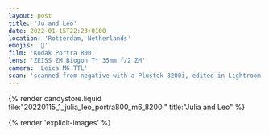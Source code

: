 ```yaml
---
layout: post
title: 'Ju and Leo'
date: 2022-01-15T22:23+0100
location: 'Rotterdam, Netherlands'
emojis: '🔞'
film: 'Kodak Portra 800'
lens: 'ZEISS ZM Biogon T* 35mm f/2 ZM'
camera: 'Leica M6 TTL'
scan: 'scanned from negative with a Plustek 8200i, edited in Lightroom'
---
```


{% render candystore.liquid file:"20220115_1_julia_leo_portra800_m6_8200i" title:"Julia and Leo" %}

{% render 'explicit-images' %}